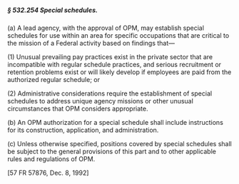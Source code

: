 ##### § 532.254 Special schedules. #####

(a) A lead agency, with the approval of OPM, may establish special schedules for use within an area for specific occupations that are critical to the mission of a Federal activity based on findings that—

(1) Unusual prevailing pay practices exist in the private sector that are incompatible with regular schedule practices, and serious recruitment or retention problems exist or will likely develop if employees are paid from the authorized regular schedule; or

(2) Administrative considerations require the establishment of special schedules to address unique agency missions or other unusual circumstances that OPM considers appropriate.

(b) An OPM authorization for a special schedule shall include instructions for its construction, application, and administration.

(c) Unless otherwise specified, positions covered by special schedules shall be subject to the general provisions of this part and to other applicable rules and regulations of OPM.

[57 FR 57876, Dec. 8, 1992]